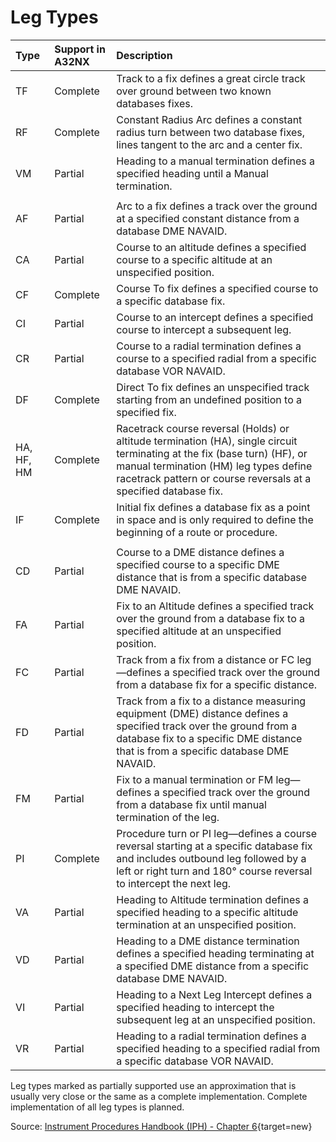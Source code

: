 # Leg Types

| Type       | Support in A32NX | Description                                                                                                                                                                                                                            |
|:-----------|:-----------------|:---------------------------------------------------------------------------------------------------------------------------------------------------------------------------------------------------------------------------------------|
| TF         | Complete         | Track to a fix defines a great circle track over ground between two known databases fixes.                                                                                                                                             |
| RF         | Complete         | Constant Radius Arc defines a constant radius turn between two database fixes, lines tangent to the arc and a center fix.                                                                                                              |
| VM         | Partial          | Heading to a manual termination defines a specified heading until a Manual termination.                                                                                                                                                |
|            |                  |                                                                                                                                                                                                                                        |
| AF         | Partial          | Arc to a fix defines a track over the ground at a specified constant distance from a database DME NAVAID.                                                                                                                              |
| CA         | Partial          | Course to an altitude defines a specified course to a specific altitude at an unspecified position.                                                                                                                                    |
| CF         | Complete         | Course To fix defines a specified course to a specific database fix.                                                                                                                                                                   |
| CI         | Partial          | Course to an intercept defines a specified course to intercept a subsequent leg.                                                                                                                                                       |
| CR         | Partial          | Course to a radial termination defines a course to a specified radial from a specific database VOR NAVAID.                                                                                                                             |
| DF         | Complete         | Direct To fix defines an unspecified track starting from an undefined position to a specified fix.                                                                                                                                     |
| HA, HF, HM | Complete         | Racetrack course reversal (Holds) or altitude termination (HA), single circuit terminating at the fix (base turn) (HF), or manual termination (HM) leg types define racetrack pattern or course reversals at a specified database fix. |
| IF         | Complete         | Initial fix defines a database fix as a point in space and is only required to define the beginning of a route or procedure.                                                                                                           |
|            |                  |                                                                                                                                                                                                                                        |
| CD         | Partial          | Course to a DME distance defines a specified course to a specific DME distance that is from a specific database DME NAVAID.                                                                                                            |
| FA         | Partial          | Fix to an Altitude defines a specified track over the ground from a database fix to a specified altitude at an unspecified position.                                                                                                   |
| FC         | Partial          | Track from a fix from a distance or FC leg—defines a specified track over the ground from a database fix for a specific distance.                                                                                                      |
| FD         | Partial          | Track from a fix to a distance measuring equipment (DME) distance defines a specified track over the ground from a database fix to a specific DME distance that is from a specific database DME NAVAID.                                |
| FM         | Partial          | Fix to a manual termination or FM leg— defines a specified track over the ground from a database fix until manual termination of the leg.                                                                                              |
| PI         | Complete         | Procedure turn or PI leg—defines a course reversal starting at a specific database fix and includes outbound leg followed by a left or right turn and 180° course reversal to intercept the next leg.                                  |
| VA         | Partial          | Heading to Altitude termination defines a specified heading to a specific altitude termination at an unspecified position.                                                                                                             |
| VD         | Partial          | Heading to a DME distance termination defines a specified heading terminating at a specified DME distance from a specific database DME NAVAID.                                                                                         |
| VI         | Partial          | Heading to a Next Leg Intercept defines a specified heading to intercept the subsequent leg at an unspecified position.                                                                                                                |
| VR         | Partial          | Heading to a radial termination defines a specified heading to a specified radial from a specific database VOR NAVAID.                                                                                                                 |

Leg types marked as partially supported use an approximation that is usually very close or the same as a complete implementation. Complete implementation of all leg types is planned.

Source: [Instrument Procedures Handbook (IPH) - Chapter 6](https://www.faa.gov/regulations_policies/handbooks_manuals/aviation/instrument_procedures_handbook/){target=new}
